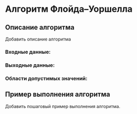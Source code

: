 # Алгоритм Флойда–Уоршелла

## Описание алгоритма

Добавить описание алгоритма

### Входные данные:

### Выходные данные:

### Области допустимых значений:

## Пример выполнения алгоритма

Добавить пошаговый пример выполнения алгоритма.